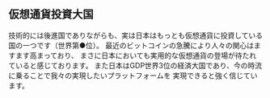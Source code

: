 ## 仮想通貨投資大国
技術的には後進国でありながらも、実は日本はもっとも仮想通貨に投資している国の一つです（世界第●位）。
最近のビットコインの急騰により人々の関心はますます高まっており、
まさに日本においても実用的な仮想通貨の登場が待たれていると感じております。
また日本はGDP世界3位の経済大国であり、今の時流に乗ることで我々の実現したいプラットフォームを
実現できると強く信じています。
